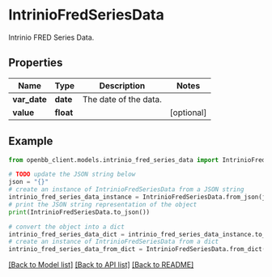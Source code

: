 # IntrinioFredSeriesData

Intrinio FRED Series Data.

## Properties

Name | Type | Description | Notes
------------ | ------------- | ------------- | -------------
**var_date** | **date** | The date of the data. | 
**value** | **float** |  | [optional] 

## Example

```python
from openbb_client.models.intrinio_fred_series_data import IntrinioFredSeriesData

# TODO update the JSON string below
json = "{}"
# create an instance of IntrinioFredSeriesData from a JSON string
intrinio_fred_series_data_instance = IntrinioFredSeriesData.from_json(json)
# print the JSON string representation of the object
print(IntrinioFredSeriesData.to_json())

# convert the object into a dict
intrinio_fred_series_data_dict = intrinio_fred_series_data_instance.to_dict()
# create an instance of IntrinioFredSeriesData from a dict
intrinio_fred_series_data_from_dict = IntrinioFredSeriesData.from_dict(intrinio_fred_series_data_dict)
```
[[Back to Model list]](../README.md#documentation-for-models) [[Back to API list]](../README.md#documentation-for-api-endpoints) [[Back to README]](../README.md)


